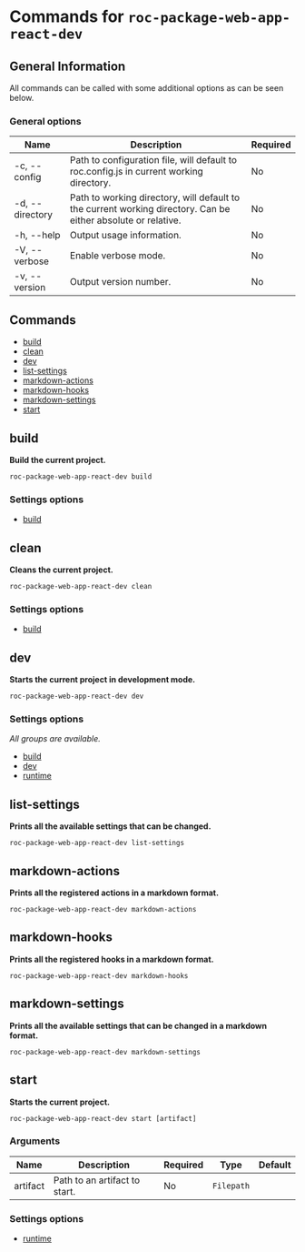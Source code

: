 # Commands for `roc-package-web-app-react-dev`

## General Information
All commands can be called with some additional options as can be seen below.

### General options

| Name            | Description                                                                                                   | Required |
| --------------- | ------------------------------------------------------------------------------------------------------------- | -------- |
| -c, --config    | Path to configuration file, will default to roc.config.js in current working directory.                       | No       |
| -d, --directory | Path to working directory, will default to the current working directory. Can be either absolute or relative. | No       |
| -h, --help      | Output usage information.                                                                                     | No       |
| -V, --verbose   | Enable verbose mode.                                                                                          | No       |
| -v, --version   | Output version number.                                                                                        | No       |

## Commands
* [build](#build)
* [clean](#clean)
* [dev](#dev)
* [list-settings](#list-settings)
* [markdown-actions](#markdown-actions)
* [markdown-hooks](#markdown-hooks)
* [markdown-settings](#markdown-settings)
* [start](#start)

## build
__Build the current project.__

```
roc-package-web-app-react-dev build
```

### Settings options
* [build](/packages/roc-package-web-app-react-dev/docs/Settings.md#build)

## clean
__Cleans the current project.__

```
roc-package-web-app-react-dev clean
```

### Settings options
* [build](/packages/roc-package-web-app-react-dev/docs/Settings.md#build)

## dev
__Starts the current project in development mode.__

```
roc-package-web-app-react-dev dev
```

### Settings options
_All groups are available._
* [build](/packages/roc-package-web-app-react-dev/docs/Settings.md#build)
* [dev](/packages/roc-package-web-app-react-dev/docs/Settings.md#dev)
* [runtime](/packages/roc-package-web-app-react-dev/docs/Settings.md#runtime)

## list-settings
__Prints all the available settings that can be changed.__

```
roc-package-web-app-react-dev list-settings
```

## markdown-actions
__Prints all the registered actions in a markdown format.__

```
roc-package-web-app-react-dev markdown-actions
```

## markdown-hooks
__Prints all the registered hooks in a markdown format.__

```
roc-package-web-app-react-dev markdown-hooks
```

## markdown-settings
__Prints all the available settings that can be changed in a markdown format.__

```
roc-package-web-app-react-dev markdown-settings
```

## start
__Starts the current project.__

```
roc-package-web-app-react-dev start [artifact]
```

### Arguments

| Name     | Description                   | Required | Type       | Default |
| -------- | ----------------------------- | -------- | ---------- | ------- |
| artifact | Path to an artifact to start. | No       | `Filepath` |         |

### Settings options
* [runtime](/packages/roc-package-web-app-react-dev/docs/Settings.md#runtime)
